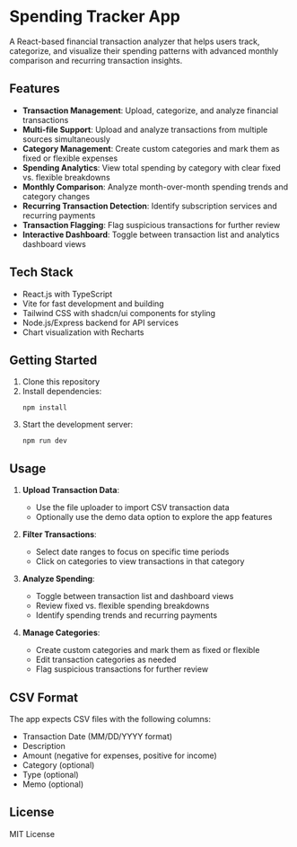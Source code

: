 # Spending Tracker App

A React-based financial transaction analyzer that helps users track, categorize, and visualize their spending patterns with advanced monthly comparison and recurring transaction insights.

## Features

- **Transaction Management**: Upload, categorize, and analyze financial transactions
- **Multi-file Support**: Upload and analyze transactions from multiple sources simultaneously
- **Category Management**: Create custom categories and mark them as fixed or flexible expenses
- **Spending Analytics**: View total spending by category with clear fixed vs. flexible breakdowns
- **Monthly Comparison**: Analyze month-over-month spending trends and category changes
- **Recurring Transaction Detection**: Identify subscription services and recurring payments
- **Transaction Flagging**: Flag suspicious transactions for further review
- **Interactive Dashboard**: Toggle between transaction list and analytics dashboard views

## Tech Stack

- React.js with TypeScript
- Vite for fast development and building
- Tailwind CSS with shadcn/ui components for styling
- Node.js/Express backend for API services
- Chart visualization with Recharts

## Getting Started

1. Clone this repository
2. Install dependencies:
   ```
   npm install
   ```
3. Start the development server:
   ```
   npm run dev
   ```

## Usage

1. **Upload Transaction Data**: 
   - Use the file uploader to import CSV transaction data
   - Optionally use the demo data option to explore the app features

2. **Filter Transactions**:
   - Select date ranges to focus on specific time periods
   - Click on categories to view transactions in that category

3. **Analyze Spending**:
   - Toggle between transaction list and dashboard views
   - Review fixed vs. flexible spending breakdowns
   - Identify spending trends and recurring payments

4. **Manage Categories**:
   - Create custom categories and mark them as fixed or flexible
   - Edit transaction categories as needed
   - Flag suspicious transactions for further review

## CSV Format

The app expects CSV files with the following columns:
- Transaction Date (MM/DD/YYYY format)
- Description
- Amount (negative for expenses, positive for income)
- Category (optional)
- Type (optional)
- Memo (optional)

## License

MIT License